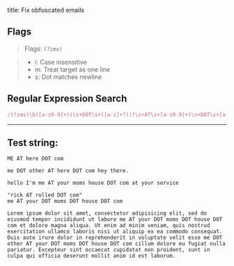title: Fix obfuscated emails

## Flags

> Flags: `(?ims)`

> * i: Case insensitive
> * m: Treat target as one line
> * s: Dot matches newline

## Regular Expression Search

```ruby
/(?ims)\b([a-z0-9]+)(\s+DOT\s+([a-z]+?))?\s+AT\s+[a-z0-9]+(\s+DOT\s+[a-z0-9]+)*?\s+DOT\s+([a-z]{2,5})\b/
```

---

## Test string:

```text
ME AT here DOT com

me DOT other AT here DOT com hey there.

hello I'm me AT your moms house DOT com at your service

"rick AT rolled DOT com"
me AT your DOT moms DOT house DOT com

Lorem ipsum dolor sit amet, consectetur adipisicing elit, sed do eiusmod tempor incididunt ut labore me AT your DOT moms DOT house DOT com et dolore magna aliqua. Ut enim ad minim veniam, quis nostrud exercitation ullamco laboris nisi ut aliquip ex ea commodo consequat. Duis aute irure dolor in reprehenderit in voluptate velit esse me DOT other AT your DOT moms DOT house DOT com cillum dolore eu fugiat nulla pariatur. Excepteur sint occaecat cupidatat non proident, sunt in culpa qui officia deserunt mollit anim id est laborum.
```


